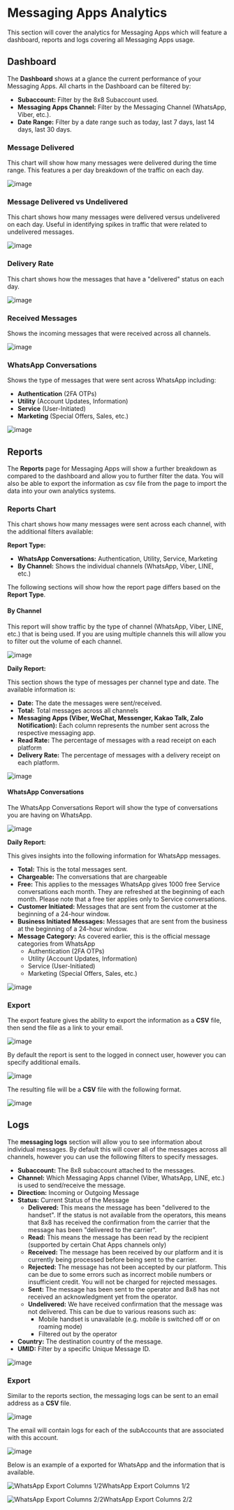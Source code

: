 # Messaging Apps Analytics

This section will cover the analytics for Messaging Apps which will feature a dashboard, reports and logs covering all Messaging Apps usage.

## Dashboard

The **Dashboard** shows at a glance the current performance of your Messaging Apps. All charts in the Dashboard can be filtered by:

* **Subaccount:** Filter by the 8x8 Subaccount used.
* **Messaging Apps Channel:** Filter by the Messaging Channel (WhatsApp, Viber, etc.).
* **Date Range:** Filter by a date range such as today, last 7 days, last 14 days, last 30 days.

### Message Delivered

This chart will show how many messages were delivered during the time range. This features a per day breakdown of the traffic on each day.

![image](../images/ee80ce5-image.png)

### Message Delivered vs Undelivered

This chart shows how many messages were delivered versus undelivered on each day. Useful in identifying spikes in traffic that were related to undelivered messages.

![image](../images/ae729bf-image.png)

### Delivery Rate

This chart shows how the messages that have a "delivered" status on each day.

![image](../images/0711a1e-image.png)

### Received Messages

Shows the incoming messages that were received across all channels.

![image](../images/a3abdc6-image.png)

### WhatsApp Conversations

Shows the type of messages that were sent across WhatsApp including:

* **Authentication** (2FA OTPs)
* **Utility** (Account Updates, Information)
* **Service** (User-Initiated)
* **Marketing** (Special Offers, Sales, etc.)

![image](../images/4dd0844-image.png)

## Reports

The **Reports** page for Messaging Apps will show a further breakdown as compared to the dashboard and allow you to further filter the data. You will also be able to export the information as csv file from the page to import the data into your own analytics systems.

### Reports Chart

This chart shows how many messages were sent across each channel, with the additional filters available:

**Report Type:**

* **WhatsApp Conversations:** Authentication, Utility, Service, Marketing
* **By Channel:** Shows the individual channels (WhatsApp, Viber, LINE, etc.)

The following sections will show how the report page differs based on the **Report Type**.

#### By Channel

This report will show traffic by the type of channel (WhatsApp, Viber, LINE, etc.) that is being used. If you are using multiple channels this will allow you to filter out the volume of each channel.

![image](../images/111a5cc-image.png)

**Daily Report:**

This section shows the type of messages per channel type and date. The available information is:

* **Date:** The date the messages were sent/received.
* **Total:** Total messages across all channels
* **Messaging Apps (Viber, WeChat, Messenger, Kakao Talk, Zalo Notification):** Each column represents the number sent across the respective messaging app.
* **Read Rate:** The percentage of messages with a read receipt on each platform
* **Delivery Rate:** The percentage of messages with a delivery receipt on each platform.

![image](../images/d243538-image.png)

#### WhatsApp Conversations

The WhatsApp Conversations Report will show the type of conversations you are having on WhatsApp.

![image](../images/d39b965-image.png)

**Daily Report:**

This gives insights into the following information for WhatsApp messages.

* **Total:** This is the total messages sent.
* **Chargeable:** The conversations that are chargeable
* **Free:** This applies to the messages WhatsApp gives 1000 free Service conversations each month. They are refreshed at the beginning of each month. Please note that a free tier applies only to Service conversations.
* **Customer Initiated:** Messages that are sent from the customer at the beginning of a 24-hour window.
* **Business Initiated Messages:** Messages that are sent from the business at the beginning of a 24-hour window.
* **Message Category:** As covered earlier, this is the official message categories from WhatsApp
  * Authentication (2FA OTPs)
  * Utility (Account Updates, Information)
  * Service (User-Initiated)
  * Marketing (Special Offers, Sales, etc.)

![image](../images/2db042d-image.png)

### Export

The export feature gives the ability to export the information as a **CSV** file, then send the file as a link to your email.

![image](../images/ea9c1a0-image.png)

By default the report is sent to the logged in connect user, however you can specify additional emails.

![image](../images/ed28626-image.png)

The resulting file will be a **CSV** file with the following format.

![image](../images/43f8923-image.png)

## Logs

The **messaging logs** section will allow you to see information about individual messages. By default this will cover all of the messages across all channels, however you can use the following filters to specify messages.

* **Subaccount:** The 8x8 subaccount attached to the messages.
* **Channel:** Which Messaging Apps channel (Viber, WhatsApp, LINE, etc.) is used to send/receive the message.
* **Direction:** Incoming or Outgoing Message
* **Status:** Current Status of the Message
  * **Delivered:** This means the message has been "delivered to the handset". If the status is not available from the operators, this means that 8x8 has received the confirmation from the carrier that the message has been "delivered to the carrier".
  * **Read:** This means the message has been read by the recipient (supported by certain Chat Apps channels only)
  * **Received:** The message has been received by our platform and it is currently being processed before being sent to the carrier.
  * **Rejected:** The message has not been accepted by our platform. This can be due to some errors such as incorrect mobile numbers or insufficient credit. You will not be charged for rejected messages.
  * **Sent:** The message has been sent to the operator and 8x8 has not received an acknowledgment yet from the operator.
  * **Undelivered:** We have received confirmation that the message was not delivered. This can be due to various reasons such as:
    * Mobile handset is unavailable (e.g. mobile is switched off or on roaming mode)
    * Filtered out by the operator
* **Country:** The destination country of the message.
* **UMID:** Filter by a specific Unique Message ID.

![image](../images/2e8906b-image.png)

### Export

Similar to the reports section, the messaging logs can be sent to an email address as a **CSV** file.

![image](../images/ea0080d-image.png)

The email will contain logs for each of the subAccounts that are associated with this account.

![image](../images/f10bdc1-image.png)

Below is an example of a exported for WhatsApp and the information that is available.

![WhatsApp Export Columns 1/2](../images/1f4fcad-image.png)WhatsApp Export Columns 1/2

![WhatsApp Export Columns 2/2](../images/7610a02-image.png)WhatsApp Export Columns 2/2

